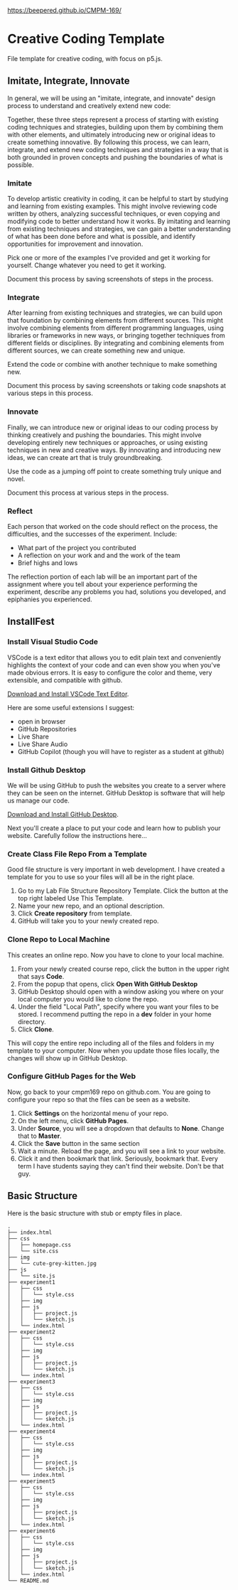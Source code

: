 https://beepered.github.io/CMPM-169/

# Creative Coding Template
File template for creative coding, with focus on p5.js.

## Imitate, Integrate, Innovate
In general, we will be using an "imitate, integrate, and innovate" design process to understand and creatively extend new code:

Together, these three steps represent a process of starting with existing coding techniques and strategies, building upon them by combining them with other elements, and ultimately introducing new or original ideas to create something innovative. By following this process, we can learn, integrate, and extend new coding techniques and strategies in a way that is both grounded in proven concepts and pushing the boundaries of what is possible.

### Imitate
To develop artistic creativity in coding, it can be helpful to start by studying and learning from existing examples. This might involve reviewing code written by others, analyzing successful techniques, or even copying and modifying code to better understand how it works. By imitating and learning from existing techniques and strategies, we can gain a better understanding of what has been done before and what is possible, and identify opportunities for improvement and innovation.

Pick one or more of the examples I've provided and get it working for yourself. Change whatever you need to get it working.

Document this process by saving screenshots of steps in the process.

### Integrate
After learning from existing techniques and strategies, we can build upon that foundation by combining elements from different sources. This might involve combining elements from different programming languages, using libraries or frameworks in new ways, or bringing together techniques from different fields or disciplines. By integrating and combining elements from different sources, we can create something new and unique.

Extend the code or combine with another technique to make something new.

Document this process by saving screenshots or taking code snapshots at various steps in this process. 

### Innovate
Finally, we can introduce new or original ideas to our coding process by thinking creatively and pushing the boundaries. This might involve developing entirely new techniques or approaches, or using existing techniques in new and creative ways. By innovating and introducing new ideas, we can create art that is truly groundbreaking.

Use the code as a jumping off point to create something truly unique and novel.

Document this process at various steps in the process.

### Reflect
Each person that worked on the code should reflect on the process, the difficulties, and the successes of the experiment. Include:

* What part of the project you contributed
* A reflection on your work and and the work of the team
* Brief highs and lows

The reflection portion of each lab will be an important part of the assignment where you tell about your experience performing the experiment, describe any problems you had, solutions you developed, and epiphanies you experienced.

## InstallFest

### Install Visual Studio Code

VSCode is a text editor that allows you to edit plain text and conveniently highlights the context of your code and can even show you when you've made obvious errors. It is easy to configure the color and theme, very extensible, and compatible with github.

[Download and Install VSCode Text Editor](https://code.visualstudio.com/download).

Here are some useful extensions I suggest:

* open in browser
* GitHub Repositories
* Live Share
* Live Share Audio
* GitHub Copilot (though you will have to register as a student at github)

### Install Github Desktop

We will be using GitHub to push the websites you create to a server where they can be seen on the internet. GitHub Desktop is software that will help us manage our code.

[Download and Install GitHub Desktop](https://desktop.github.com/).

Next you'll create a place to put your code and learn how to publish your website. Carefully follow the instructions here...

### Create Class File Repo From a Template

Good file structure is very important in web development. I have created a template for you to use so your files will all be in the right place. 

1. Go to my Lab File Structure Repository Template. Click the button at the top right labeled Use This Template.
2. Name your new repo, and an optional description.
3. Click **Create repository** from template.
4. GitHub will take you to your newly created repo.

### Clone Repo to Local Machine

This creates an online repo. Now you have to clone to your local machine.

1. From your newly created course repo, click the button in the upper right that says **Code**.
2. From the popup that opens, click **Open With GitHub Desktop**
3. GitHub Desktop should open with a window asking you where on your local computer you would like to clone the repo.
4. Under the field "Local Path", specify where you want your files to be stored. I recommend putting the repo in a **dev** folder in your home directory.
5. Click **Clone**.

This will copy the entire repo including all of the files and folders in my template to your computer. Now when you update those files locally, the changes will show up in GitHub Desktop.

### Configure GitHub Pages for the Web

Now, go back to your cmpm169 repo on github.com. You are going to configure your repo so that the files can be seen as a website.

1. Click **Settings** on the horizontal menu of your repo.
2. On the left menu, click **GitHub Pages**.
3. Under **Source**, you will see a dropdown that defaults to **None**. Change that to **Master**.
4. Click the **Save** button in the same section
5. Wait a minute. Reload the page, and you will see a link to your website.
6. Click it and then bookmark that link. Seriously, bookmark that. Every term I have students saying they can't find their website. Don't be that guy.

## Basic Structure
Here is the basic structure with stub or empty files in place.

```
.
├── index.html
├── css
│   ├── homepage.css
│   └── site.css
├── img
│   └── cute-grey-kitten.jpg
├── js
│   └── site.js
├── experiment1
│   ├── css
│   │   └── style.css
│   ├── img
│   ├── js
│   │   ├── project.js
│   │   └── sketch.js
│   └── index.html
├── experiment2
│   ├── css
│   │   └── style.css
│   ├── img
│   ├── js
│   │   ├── project.js
│   │   └── sketch.js
│   └── index.html
├── experiment3
│   ├── css
│   │   └── style.css
│   ├── img
│   ├── js
│   │   ├── project.js
│   │   └── sketch.js
│   └── index.html
├── experiment4
│   ├── css
│   │   └── style.css
│   ├── img
│   ├── js
│   │   ├── project.js
│   │   └── sketch.js
│   └── index.html
├── experiment5
│   ├── css
│   │   └── style.css
│   ├── img
│   ├── js
│   │   ├── project.js
│   │   └── sketch.js
│   └── index.html
├── experiment6
│   ├── css
│   │   └── style.css
│   ├── img
│   ├── js
│   │   ├── project.js
│   │   └── sketch.js
│   └── index.html
└── README.md
```
